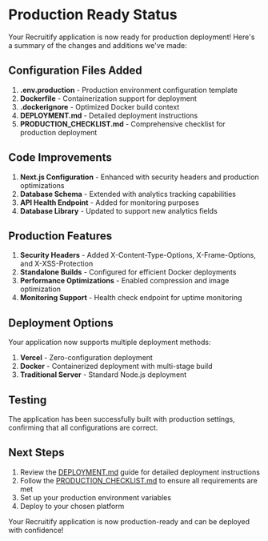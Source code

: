 # Production Ready Status

Your Recruitify application is now ready for production deployment! Here's a summary of the changes and additions we've made:

## Configuration Files Added

1. **.env.production** - Production environment configuration template
2. **Dockerfile** - Containerization support for deployment
3. **.dockerignore** - Optimized Docker build context
4. **DEPLOYMENT.md** - Detailed deployment instructions
5. **PRODUCTION_CHECKLIST.md** - Comprehensive checklist for production deployment

## Code Improvements

1. **Next.js Configuration** - Enhanced with security headers and production optimizations
2. **Database Schema** - Extended with analytics tracking capabilities
3. **API Health Endpoint** - Added for monitoring purposes
4. **Database Library** - Updated to support new analytics fields

## Production Features

1. **Security Headers** - Added X-Content-Type-Options, X-Frame-Options, and X-XSS-Protection
2. **Standalone Builds** - Configured for efficient Docker deployments
3. **Performance Optimizations** - Enabled compression and image optimization
4. **Monitoring Support** - Health check endpoint for uptime monitoring

## Deployment Options

Your application now supports multiple deployment methods:

1. **Vercel** - Zero-configuration deployment
2. **Docker** - Containerized deployment with multi-stage build
3. **Traditional Server** - Standard Node.js deployment

## Testing

The application has been successfully built with production settings, confirming that all configurations are correct.

## Next Steps

1. Review the [DEPLOYMENT.md](DEPLOYMENT.md) guide for detailed deployment instructions
2. Follow the [PRODUCTION_CHECKLIST.md](PRODUCTION_CHECKLIST.md) to ensure all requirements are met
3. Set up your production environment variables
4. Deploy to your chosen platform

Your Recruitify application is now production-ready and can be deployed with confidence!